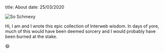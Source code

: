 title: About
date: 25/03/2020

![So Schmexy][my_sweet_photo]

Hi, I am <username> and I wrote this epic collection of Interweb
wisdom. In days of yore, much of this would have been deemed sorcery
and I would probably have been burned at the stake.

😆

[my_sweet_photo]: {static}/images/90079406_2917897984940090_917349708131729408_n.jpg
